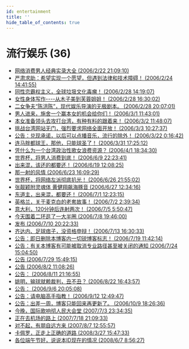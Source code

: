 ```yaml
---
id: entertainment
title: ''
hide_table_of_contents: true
---
```


<div style={{textAlign:'center', marginTop: '20px'}}>

# 流行娱乐 (36)
<div style={{fontWeight: 'normal', display: 'inline-block', textAlign: 'left'}}>

- [网络消费男人经典实录大全 (2006/2/22 21:09:10)](./entertainment/menconsumption.md)
- [严肃求助：希望实现一个愿望，但遇到法律和技术障碍！ (2006/2/24 14:41:55)](./entertainment/awish.md)
- [同性恋霸权主义，全球垃圾文化毒瘤！ (2006/2/28 14:19:07)](./entertainment/homoerotism.md)
- [女性身体写作----从木子美到芙蓉姐姐！ (2006/2/28 16:30:02)](./entertainment/bodywritting.md)
- [二女争夫“陈洪陈”，现代娱乐导演的无极剧本。 (2006/2/28 20:07:01)](./entertainment/2womencompete.md)
- [男人进来，施舍一个赢本女的机会给你们！ (2006/3/1 11:43:01)](./entertainment/mencomein.md)
- [本女准备领头去攻打台湾，有种有料的跟着来！ (2006/3/2 11:48:07)](./entertainment/attachtaiwan.md)
- [挑战台湾网站无门，强烈要求网络全面开放！ (2006/3/3 10:27:37)](./entertainment/nowaytotaiwanweb.md)
- [公告：兑现承诺，以后可以点播音乐，流行的除外！ (2006/3/22 0:16:42)](./entertainment/audiodj.md)
- [连马胖都球王，那他，只能球圣了！ (2006/3/31 17:25:12)](./entertainment/ballsaint.md)
- [凭什么为一个台湾政治性歌女浪费资源？ (2006/4/1 18:34:30)](./entertainment/taiwanalme.md)
- [世界杯，将男人消费到底！ (2006/6/9 22:23:41)](./entertainment/worldcup.md)
- [出来混，该还的都要还！ (2006/6/19 12:08:25)](./entertainment/allreturn.md)
- [那一射的风情 (2006/6/23 16:09:29)](./entertainment/thatshot.md)
- [世界杯，将网络左派彻底扒光！ (2006/6/26 21:55:02)](./entertainment/worldcupstriptheleft.md)
- [张靓颖附灵魂体 黄健翔飙海豚音 (2006/6/27 12:34:16)](./entertainment/huangjx.md)
- [东道主，出来混，都要还！ (2006/7/1 12:23:15)](./entertainment/thehost.md)
- [英格兰，关于麦克白的老套故事！ (2006/7/2 2:39:34)](./entertainment/macbeth.md)
- [意大利，120分钟后连射两次！ (2006/7/5 5:50:47)](./entertainment/twoshots.md)
- [今天围着二环逛了一大半圈 (2006/7/8 19:46:00)](./entertainment/aroundsecondring.md)
- [发布 (2006/7/10 20:22:33)](./entertainment/musicblog.md)
- [齐达内、足球痞子，没资格申辩！ (2006/7/13 16:30:33)](./entertainment/zidane.md)
- [公告：即日删除本博客内一切锐博客标志！ (2006/7/19 11:42:14)](./entertainment/statement0719.md)
- [公告：有关本博客有可能被取消专业路径甚至被关闭的通知 (2006/7/24 15:04:50)](./entertainment/statement0724.md)
- [公告 (2006/7/29 15:49:15)](./entertainment/statement0729.md)
- [公告 (2006/8/2 11:08:26)](./entertainment/statement0802.md)
- [公告： (2006/8/11 21:16:55)](./entertainment/statement0811.md)
- [姚明，输球就赖裁判，丑不丑？ (2006/8/22 16:43:57)](./entertainment/yaoming.md)
- [公告： (2006/9/6 20:05:08)](./entertainment/statement0906.md)
- [公告：请电脑高手指教！ (2006/9/12 12:49:47)](./entertainment/requestforhelp.md)
- [公告：出差一周，博客只能回来再更新了。 (2006/10/9 18:26:36)](./entertainment/statement1009.md)
- [今晚，国际歌响彻人民大会堂 (2007/7/3 23:34:35)](./entertainment/theinternationale.md)
- [正在去机场的路上 (2007/7/18 21:09:33)](./entertainment/onthewaytoairport.md)
- [对不起，有朋自远方来 (2007/8/7 12:55:57)](./entertainment/friendvisiting.md)
- [卡佩罗，正走上正确的道路 (2008/3/27 15:47:33)](./entertainment/capello.md)
- [各位端午节好，说说本ID现在的情况 (2008/6/7 8:56:27)](./entertainment/happydragonboatfestival.md)

</div>
</div>
